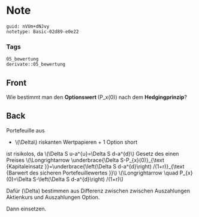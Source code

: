 # Note
```
guid: nVUm+dNJvy
notetype: Basic-02d89-e0e22
```

### Tags
```
05_bewertung
derivate::05_bewertung
```

## Front
Wie bestimmt man den <b>Optionswert </b>\(P_x(0)\) nach dem <b>Hedgingprinzip</b>?

## Back
Portefeuille aus
<ul><li>\(\Delta\) riskanten Wertpapieren + 1 Option short</li></ul>ist risikolos, da \(\Delta S u-a^{u}=\Delta S d-a^{d}\)
Gesetz des einen Preises \(\Longrightarrow \underbrace{\Delta S-P_{x}(0)}_{\text {Kapitaleinsatz }}=\underbrace{\left(\Delta S d-a^{d}\right) /(1+r)}_{\text {Barwert des sicheren Portefeuillewertes }}\)
\(\Longrightarrow \quad P_{x}(0)=\Delta S-\left(\Delta S d-a^{d}\right) /(1+r)\)

Dafür \(\Delta\) bestimmen aus Differenz zwischen  zwischen Auszahlungen Aktienkurs und Auszahlungen Option.

Dann einsetzen.
